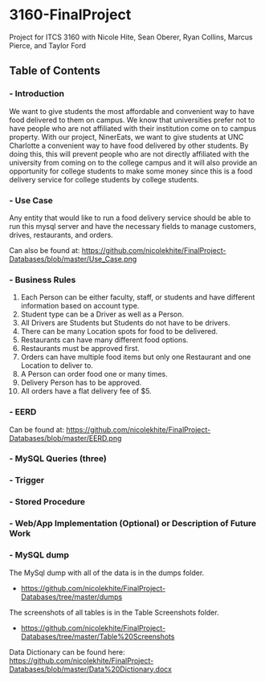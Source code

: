 # 3160-FinalProject
Project for ITCS 3160 with Nicole Hite, Sean Oberer, Ryan Collins, Marcus Pierce, and Taylor Ford

## Table of Contents
### - Introduction
We want to give students the most affordable and convenient way to have food delivered to them on campus. We know that universities
prefer not to have people who are not affiliated with their institution come on to campus property. With our project, NinerEats, we 
want to give students at UNC Charlotte a convenient way to have food delivered by other students. By doing this, this will prevent 
people who are not directly affiliated with the university from coming on to the college campus and it will also provide an opportunity 
for college students to make some money since this is a food delivery service for college students by college students.
### - Use Case
Any entity that would like to run a food delivery service should be able to run this mysql server and have the necessary fields to manage customers, drives, restaurants, and orders. 

Can also be found at: https://github.com/nicolekhite/FinalProject-Databases/blob/master/Use_Case.png
### - Business Rules
1. Each Person can be either faculty, staff, or students and have different information based on account type.
2. Student type can be a Driver as well as a Person.
3. All Drivers are Students but Students do not have to be drivers.
4. There can be many Location spots for food to be delivered.
5. Restaurants can have many different food options.
6. Restaurants must be approved first. 
7. Orders can have multiple food items but only one Restaurant and one Location to deliver to.
8. A Person can order food one or many times.
9. Delivery Person has to be approved.
10. All orders have a flat delivery fee of $5.
### - EERD
Can be found at: https://github.com/nicolekhite/FinalProject-Databases/blob/master/EERD.png
### - MySQL Queries (three)
### - Trigger
### - Stored Procedure
### - Web/App Implementation (Optional) or Description of Future Work
### - MySQL dump
The MySql dump with all of the data is in the dumps folder.
  - https://github.com/nicolekhite/FinalProject-Databases/tree/master/dumps

The screenshots of all tables is in the Table Screenshots folder.
  - https://github.com/nicolekhite/FinalProject-Databases/tree/master/Table%20Screenshots
  
  Data Dictionary can be found here: https://github.com/nicolekhite/FinalProject-Databases/blob/master/Data%20Dictionary.docx
